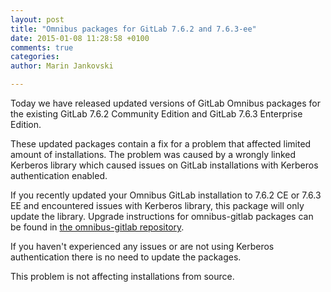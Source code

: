 ```yaml
---
layout: post
title: "Omnibus packages for GitLab 7.6.2 and 7.6.3-ee"
date: 2015-01-08 11:28:58 +0100
comments: true
categories:
author: Marin Jankovski

---
```


Today we have released updated versions of GitLab Omnibus packages for the existing GitLab 7.6.2 Community Edition and GitLab 7.6.3
Enterprise Edition.

<!-- more -->

These updated packages contain a fix for a problem that affected limited amount of installations.
The problem was caused by a wrongly linked Kerberos library which caused issues on GitLab installations with Kerberos authentication enabled.


If you recently updated your Omnibus GitLab installation to 7.6.2 CE or 7.6.3 EE and encountered issues with Kerberos library, this package will only update the library. Upgrade instructions for omnibus-gitlab packages can be found in [the omnibus-gitlab repository](https://gitlab.com/gitlab-org/omnibus-gitlab/blob/master/doc/update.md).

If you haven't experienced any issues or are not using Kerberos authentication there is no need to update the packages.

This problem is not affecting installations from source.

